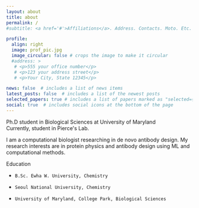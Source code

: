 ```yaml
---
layout: about
title: about
permalink: /
#subtitle: <a href='#'>Affiliations</a>. Address. Contacts. Moto. Etc.

profile:
  align: right
  image: prof_pic.jpg
  image_circular: false # crops the image to make it circular
  #address: >
   # <p>555 your office number</p>
   # <p>123 your address street</p>
   # <p>Your City, State 12345</p>

news: false  # includes a list of news items
latest_posts: false  # includes a list of the newest posts
selected_papers: true # includes a list of papers marked as "selected={true}"
social: true  # includes social icons at the bottom of the page
---
```


Ph.D student in Biological Sciences at University of Maryland  
Currently, student in Pierce's Lab.

I am a computational biologist researching in de novo antibody design. My research interests are in protein physics and antibody design using ML and computational methods.

Education   

-     B.Sc. Ewha W. University, Chemistry
-     Seoul National University, Chemistry
-     University of Maryland, College Park, Biological Sciences 
